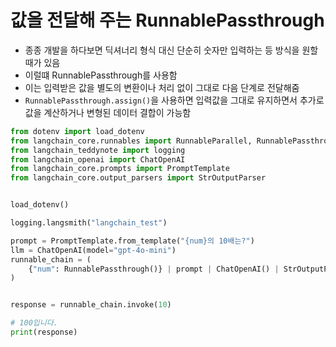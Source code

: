 # 값을 전달해 주는 RunnablePassthrough
- 종종 개발을 하다보면 딕셔너리 형식 대신 단순히 숫자만 입력하는 등 방식을 원할때가 있음
- 이럴떄 RunnablePassthrough를 사용함
- 이는 입력받은 값을 별도의 변환이나 처리 없이 그대로 다음 단계로 전달해줌
- `RunnablePassthrough.assign()`을 사용하면 입력값을 그대로 유지하면서 추가로 값을 계산하거나 변형된 데이터 결합이 가능함

```python
from dotenv import load_dotenv
from langchain_core.runnables import RunnableParallel, RunnablePassthrough
from langchain_teddynote import logging
from langchain_openai import ChatOpenAI
from langchain_core.prompts import PromptTemplate
from langchain_core.output_parsers import StrOutputParser


load_dotenv()

logging.langsmith("langchain_test")

prompt = PromptTemplate.from_template("{num}의 10배는?")
llm = ChatOpenAI(model="gpt-4o-mini")
runnable_chain = (
    {"num": RunnablePassthrough()} | prompt | ChatOpenAI() | StrOutputParser()
)


response = runnable_chain.invoke(10)

# 100입니다.
print(response)
```